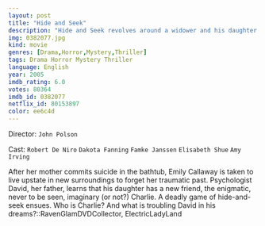 ```yaml
---
layout: post
title: "Hide and Seek"
description: "Hide and Seek revolves around a widower and his daughter. They move to upstate and Emily soon creates an imaginary friend named Charlie... but this act takes an unexpected and terrifying turn, where her father and doctor start to worry about Emily's gruesome habits..."
img: 0382077.jpg
kind: movie
genres: [Drama,Horror,Mystery,Thriller]
tags: Drama Horror Mystery Thriller 
language: English
year: 2005
imdb_rating: 6.0
votes: 80364
imdb_id: 0382077
netflix_id: 80153897
color: ee6c4d
---
```

Director: `John Polson`  

Cast: `Robert De Niro` `Dakota Fanning` `Famke Janssen` `Elisabeth Shue` `Amy Irving` 

After her mother commits suicide in the bathtub, Emily Callaway is taken to live upstate in new surroundings to forget her traumatic past. Psychologist David, her father, learns that his daughter has a new friend, the enigmatic, never to be seen, imaginary (or not?) Charlie. A deadly game of hide-and-seek ensues. Who is Charlie? And what is troubling David in his dreams?::RavenGlamDVDCollector, ElectricLadyLand